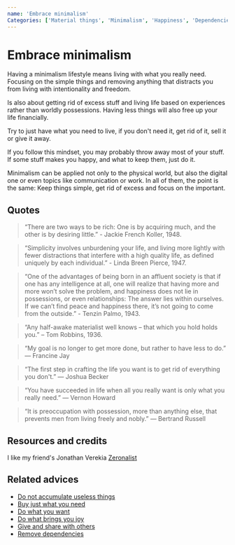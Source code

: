 ```yaml
---
name: 'Embrace minimalism'
Categories: ['Material things', 'Minimalism', 'Happiness', 'Dependencies']
---
```

# Embrace minimalism

Having a minimalism lifestyle means living with what you really need. Focusing on the simple things and removing anything that distracts you from living with intentionality and freedom.

Is also about getting rid of excess stuff and living life based on experiences rather than worldly possessions. Having less things will also free up your life financially.
 
Try to just have what you need to live, if you don't need it, get rid of it, sell it or give it away.
 
If you follow this mindset, you may probably throw away most of your stuff. If some stuff makes you happy, and what to keep them, just do it.
 
Minimalism can be applied not only to the physical world, but also the digital one or even topics like communication or work. In all of them, the point is the same: Keep things simple, get rid of excess and focus on the important.

## Quotes

> “There are two ways to be rich: One is by acquiring much, and the other is by desiring little.” - Jackie French Koller, 1948.  

> “Simplicity involves unburdening your life, and living more lightly with fewer distractions that interfere with a high quality life, as defined uniquely by each individual.” - Linda Breen Pierce, 1947.

> “One of the advantages of being born in an affluent society is that if one has any intelligence at all, one will realize that having more and more won’t solve the problem, and happiness does not lie in possessions, or even relationships: The answer lies within ourselves. If we can’t find peace and happiness there, it’s not going to come from the outside.” - Tenzin Palmo, 1943.

> “Any half-awake materialist well knows – that which you hold holds you.” – Tom Robbins, 1936.

> “My goal is no longer to get more done, but rather to have less to do.” ― Francine Jay

> “The first step in crafting the life you want is to get rid of everything you don't.” ― Joshua Becker

> “You have succeeded in life when all you really want is only what you really need.” — Vernon Howard

> “It is preoccupation with possession, more than anything else, that prevents men from living freely and nobly.” — Bertrand Russell

## Resources and credits

I like my friend's Jonathan Verekia [Zeronalist](https://verekia.com/zeromalist/)

## Related advices

- [Do not accumulate useless things](../Do%20not%20accumulate%20useless%20things/index.md)
- [Buy just what you need](../Buy%20just%20what%20you%20need/index.md)
- [Do what you want](../Do%20what%20you%20want/index.md)
- [Do what brings you joy](../Do%20what%20brings%20you%20joy/index.md)
- [Give and share with others](../Give%20and%20share%20with%20others/index.md)
- [Remove dependencies](../Remove%20dependencies/index.md)
